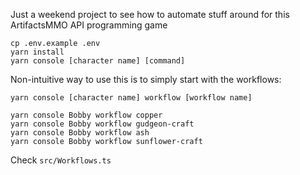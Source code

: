 Just a weekend project to see how to automate stuff around for this ArtifactsMMO API programming game

```
cp .env.example .env
yarn install
yarn console [character name] [command]
```

Non-intuitive way to use this is to simply start with the workflows:

```
yarn console [character name] workflow [workflow name]

yarn console Bobby workflow copper
yarn console Bobby workflow gudgeon-craft
yarn console Bobby workflow ash
yarn console Bobby workflow sunflower-craft
```

Check `src/Workflows.ts`
